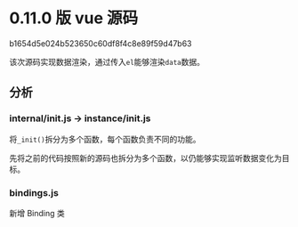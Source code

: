 # 0.11.0 版 vue 源码

b1654d5e024b523650c60df8f4c8e89f59d47b63

该次源码实现数据渲染，通过传入`el`能够渲染`data`数据。

## 分析

### internal/init.js -> instance/init.js

将`_init()`拆分为多个函数，每个函数负责不同的功能。

先将之前的代码按照新的源码也拆分为多个函数，以仍能够实现监听数据变化为目标。

### bindings.js

新增 Binding 类
